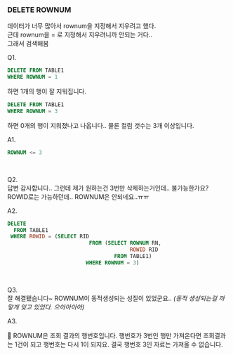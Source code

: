 ### DELETE ROWNUM

데이터가 너무 많아서 rownum을 지정해서 지우려고 했다.  
근데 rownum을 = 로 지정해서 지우려니까 안되는 거다..  
그래서 검색해봄

Q1.  
```sql
DELETE FROM TABLE1
WHERE ROWNUM = 1
```

하면 1개의 행이 잘 지워집니다.

```sql
DELETE FROM TABLE1
WHERE ROWNUM = 3
```

하면 0개의 행이 지워졌나고 나옵니다.. 물론 컬럼 갯수는 3개 이상입니다.

A1.  
```sql
ROWNUM <= 3
```

<br>


Q2.  
답변 감사합니다.. 그런데 제가 원하는건 3번만 삭제하는거인데.. 불가능한가요?
ROWID로는 가능하던데.. ROWNUM은 안되네요..ㅠㅠ

A2.  
```sql
DELETE
  FROM TABLE1
 WHERE ROWID = (SELECT RID
				          FROM (SELECT ROWNUM RN,
				                       ROWID RID
				                  FROM TABLE1)
				         WHERE ROWNUM = 3)
```

<br>


Q3.  
잘 해결됐습니다~ ROWNUM이 동적생성되는 성질이 있었군요..
*(동적 생성되는걸 까맣게 잊고 있었다. 으아아아아)*

A3.  
<aside>
📌 ROWNUM은 조회 결과의 행번호입니다.
행번호가 3번인 행만 가져온다면 조회결과는 1건이 되고 행번호는 다시 1이 되지요.
결국 행번호 3인 자료는 가져올 수 없습니다.

</aside>
